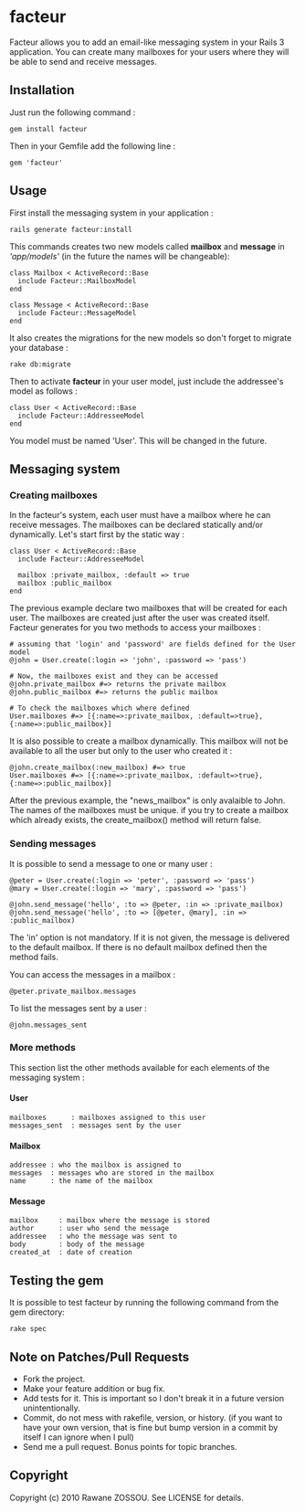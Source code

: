 # facteur #

Facteur allows you to add an email-like messaging system in your Rails 3 application. You can create many mailboxes for your users where they will be able to send and receive messages.

## Installation ##

Just run the following command :

    gem install facteur
  
Then in your Gemfile add the following line :

    gem 'facteur'
    
## Usage ##

First install the messaging system in your application :

    rails generate facteur:install  
    
This commands creates two new models called __mailbox__  and __message__ in *'app/models'* (in the future the names will be changeable):

    class Mailbox < ActiveRecord::Base
      include Facteur::MailboxModel
    end

    class Message < ActiveRecord::Base
      include Facteur::MessageModel 
    end

It also creates the migrations for the new models so don't forget to migrate your database :

    rake db:migrate

Then to activate __facteur__ in your user model, just include the addressee's model as follows :

    class User < ActiveRecord::Base  
      include Facteur::AddresseeModel
    end
    
You model must be named 'User'. This will be changed in the future.

## Messaging system ##

### Creating mailboxes ###

In the facteur's system, each user must have a mailbox where he can receive messages. The mailboxes can be declared statically and/or dynamically. Let's start first by the static way :

    class User < ActiveRecord::Base  
      include Facteur::AddresseeModel
      
      mailbox :private_mailbox, :default => true
      mailbox :public_mailbox
    end

The previous example declare two mailboxes that will be created for each user. The mailboxes are created just after the user was created itself. Facteur generates for you two methods to access your mailboxes :

    # assuming that 'login' and 'password' are fields defined for the User model
    @john = User.create(:login => 'john', :password => 'pass')
    
    # Now, the mailboxes exist and they can be accessed
    @john.private_mailbox #=> returns the private mailbox
    @john.public_mailbox #=> returns the public mailbox
    
    # To check the mailboxes which where defined
    User.mailboxes #=> [{:name=>:private_mailbox, :default=>true}, {:name=>:public_mailbox}]
    
It is also possible to create a mailbox dynamically. This mailbox will not be available to all the user but only  to the user who created it :

    @john.create_mailbox(:new_mailbox) #=> true
    User.mailboxes #=> [{:name=>:private_mailbox, :default=>true}, {:name=>:public_mailbox}]
    
After the previous example, the "news\_mailbox" is only avalaible to John. The names of the mailboxes must be unique. if you try to create a mailbox which already exists, the create_mailbox() method will return false.

### Sending messages ###

It is possible to send a message to one or many user :

    @peter = User.create(:login => 'peter', :password => 'pass')
    @mary = User.create(:login => 'mary', :password => 'pass')
    
    @john.send_message('hello', :to => @peter, :in => :private_mailbox)
    @john.send_message('hello', :to => [@peter, @mary], :in => :public_mailbox)
    
The 'in' option is not mandatory. If it is not given, the message is delivered to the default mailbox. If there is no default mailbox defined then the method fails.

You can access the messages in a mailbox :

    @peter.private_mailbox.messages
    
To list the messages sent by a user :

    @john.messages_sent
    
### More methods ###

This section list the other methods available for each elements of the messaging system :

#### User ####

    mailboxes      : mailboxes assigned to this user
    messages_sent  : messages sent by the user

#### Mailbox ####

    addressee : who the mailbox is assigned to
    messages  : messages who are stored in the mailbox
    name      : the name of the mailbox

#### Message ####

    mailbox     : mailbox where the message is stored
    author      : user who send the message
    addressee   : who the message was sent to
    body        : body of the message
    created_at  : date of creation
    
## Testing the gem ##

It is possible to test facteur by running the following command from the gem directory:

    rake spec

## Note on Patches/Pull Requests ##
 
* Fork the project.
* Make your feature addition or bug fix.
* Add tests for it. This is important so I don't break it in a
  future version unintentionally.
* Commit, do not mess with rakefile, version, or history.
  (if you want to have your own version, that is fine but bump version in a commit by itself I can ignore when I pull)
* Send me a pull request. Bonus points for topic branches.

## Copyright ##

Copyright (c) 2010 Rawane ZOSSOU. See LICENSE for details.

